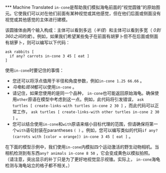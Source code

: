 ﻿*** Machine Translated
`in-cone`是帮助我们模拟海龟前面的“视觉圆锥”的原始图元。它使我们可以对在他们前面有某种视觉或其他感觉，但在他们后面或侧面没有视觉或其他感觉的主体进行建模。

该圆锥体由两个输入构成：主体可以看到多远（*半径*）和主体可以看到多宽（ *0到360之间的度*）。例如，如果我们希望某些兔子在前面有胡萝卜但不在后面或侧面有胡萝卜，则可以编写以下代码：



```
ask rabbits [
  if any? carrots in-cone 3 45 [ eat ]
]
```


使用`in-cone`时要记住的事情：

- 您还可以将浮点值用于半径和角度参数，例如`in-cone 1.25 66.66` 。
- *乌龟*和*斑块*都可以使用`in-cone` 。
- 请记住，如果您使用的是同一个品种， `in-cone`也可能返回原始海龟。确保使用`other`原语在模型中考虑到这一点。例如，此代码将引发错误， `ask turtles [ create-links-with turtles in-cone 2 30 ]` ，而此代码可以正常工作， `ask turtles [ create-links-with other turtles in-cone 2 30 ]` 。
- 您可以结合使用`in-cone`和`with`原语来缩小目标代理的范围，但请确保将第一个`with`语句封装在parantheses `( )` 。例如，您可以编写类似的代码`if any? (carrots with [color = orange]) in-cone 3 45 [ eat ]` 。


在下面的模型示例中，我们使用`in-cone`内模拟四个运动激活的野生动物相机。当相机检测到有东西`any? animals in-cone 8 50` ，它会变成黄色以模拟拍照。 （请注意，突出显示的补丁只是为了更好地视觉显示视锥。实际上， `in-cone`海龟检测与海龟站立的格子都不相关。）